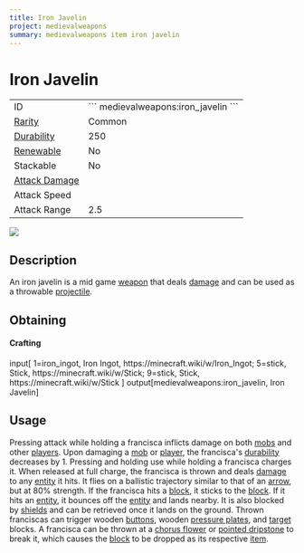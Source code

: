 ```yaml
---
title: Iron Javelin
project: medievalweapons
summary: medievalweapons item iron javelin
---
```

# Iron Javelin
<div class="main_table">
<div class="left_main_table">
<table class="left_table">
    <tbody>
        <tr>
            <td class="first-column">ID</td>
            <td class="second-column">
            ```
            medievalweapons:iron_javelin
            ```
            </td>
        </tr>
        <tr id="linear-top">
            <td class="first-column"><a href="https://minecraft.wiki/w/Rarity" target="_blank">Rarity</a></td>
            <td class="second-column">Common</td>
        </tr>
        <tr id="linear-top">
            <td class="first-column"><a href="https://minecraft.wiki/w/Durability" target="_blank">Durability</a></td>
            <td class="second-column">250</td>
        </tr>
        <tr id="linear-top">
            <td class="first-column"><a href="https://minecraft.wiki/w/Renewable_resource" target="_blank">Renewable</a></td>
            <td class="second-column">No</td>
        </tr>
        <tr id="linear-top">
            <td class="first-column">Stackable</td>
            <td class="second-column">No</td>
        </tr>
        <tr id="linear-top">
            <td class="first-column"><a href="https://minecraft.wiki/w/Damage" target="_blank">Attack Damage</a></td>
            <td class="second-column icon-element" icon-count="5" icon-id="melee" icon-exclusive></td>
        </tr>
        <tr id="linear-top">
            <td class="first-column">Attack Speed</td>
            <td class="second-column icon-element" icon-count="1.3" icon-id="melee_speed" icon-exclusive></td>
        </tr>
        <tr id="linear-top">
            <td class="first-column">Attack Range</td>
            <td class="second-column">2.5</td>
        </tr>
    </tbody>
</table>
</div>
    <img src="/wiki/assets/medievalweapons/items/iron_javelin.png" loading="lazy" class="right_img_table"/>
</div>

## Description
An iron javelin is a mid game [weapon](https://minecraft.wiki/w/Weapon) that deals [damage](https://minecraft.wiki/w/Damage) and can be used as a throwable [projectile](https://minecraft.wiki/w/Entity#Types_of_entities).

## Obtaining
#### Crafting
<div id="crafting-table">
<div class="crafting-element" crafting-type="vanilla_crafting">
input[
    1=iron_ingot, Iron Ingot, https://minecraft.wiki/w/Iron_Ingot;
    5=stick, Stick, https://minecraft.wiki/w/Stick;
    9=stick, Stick, https://minecraft.wiki/w/Stick
]
output[medievalweapons:iron_javelin, Iron Javelin]
</div>
</div>

## Usage
Pressing attack while holding a francisca inflicts damage on both [mobs](https://minecraft.wiki/w/Mob) and other [players](https://minecraft.wiki/w/Player). Upon damaging a [mob](https://minecraft.wiki/w/Mob) or [player](https://minecraft.wiki/w/Player), the francisca's [durability](https://minecraft.wiki/w/Durability) decreases by 1. Pressing and holding use while holding a francisca charges it. When released at full charge, the francisca is thrown and deals [damage](https://minecraft.wiki/w/Damage) to any [entity](https://minecraft.wiki/w/Entity) it hits. It flies on a ballistic trajectory similar to that of an [arrow](https://minecraft.wiki/w/Arrow), but at 80% strength. If the francisca hits a [block](https://minecraft.wiki/w/Block), it sticks to the [block](https://minecraft.wiki/w/Block). If it hits an [entity](https://minecraft.wiki/w/Entity), it bounces off the [entity](https://minecraft.wiki/w/Entity) and lands nearby. It is also blocked by [shields](https://minecraft.wiki/w/Shield) and can be retrieved once it lands on the ground. Thrown franciscas can trigger wooden [buttons](https://minecraft.wiki/w/Button), wooden [pressure plates](https://minecraft.wiki/w/Pressure_Plate), and [target](https://minecraft.wiki/w/Target) blocks. A francisca can be thrown at a [chorus flower](https://minecraft.wiki/w/Chorus_Flower) or [pointed dripstone](https://minecraft.wiki/w/Pointed_Dripstone) to break it, which causes the [block](https://minecraft.wiki/w/Block) to be dropped as its respective [item](https://minecraft.wiki/w/Item). 
